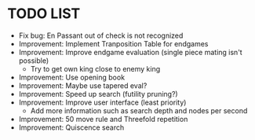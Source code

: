 # TODO LIST

* Fix bug: En Passant out of check is not recognized
* Improvement: Implement Tranposition Table for endgames
* Improvement: Improve endgame evaluation (single piece mating isn't possible)
  * Try to get own king close to enemy king
* Improvement: Use opening book
* Improvement: Maybe use tapered eval?
* Improvement: Speed up search (futility pruning?)
* Improvement: Improve user interface (least priority)
  * Add more information such as search depth and nodes per second
* Improvement: 50 move rule and Threefold repetition
* Improvement: Quiscence search
